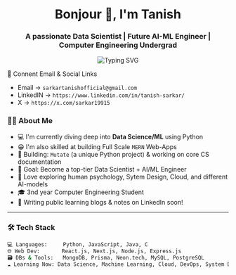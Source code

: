 <h1 align="center">Bonjour 👋, I'm Tanish</h1>
<h3 align="center"> A passionate Data Scientist | Future AI-ML Engineer | Computer Engineering Undergrad</h3>

<p align="center">
  <img src="https://readme-typing-svg.herokuapp.com?font=Fira+Code&size=24&pause=1000&center=true&vCenter=true&width=435&lines=Building+future-ready+projects...;Learning+Data+Science...;Lover+of+Tech+%26+Psychology;Always+Learning+%E2%9C%85" alt="Typing SVG" />
</p>

🛜 Connent Email & Social Links
- Email → `sarkartanishofficial@gmail.com`
- LinkedIN → `https://www.linkedin.com/in/tanish-sarkar/`
- X → `https://x.com/sarkar19915`

### 🧑‍💻 About Me

- 💻 I'm currently diving deep into **Data Science/ML** using Python
- 😁 I'm also skilled at building Full Scale `MERN` Web-Apps
- 🔧 Building: `Mutate` (a unique Python project) & working on core CS documentation  
- 🎯 Goal: Become a top-tier Data Scientist + AI/ML Engineer  
- 🧠 Love exploring human psychology, Sytem Design, Cloud, and different AI-models  
- 🎓 3nd year Computer Engineering Student  
- 🧾 Writing public learning blogs & notes on LinkedIn soon!

---

### 🛠️ Tech Stack

```bash
💻 Languages:     Python, JavaScript, Java, C
🌐 Web Dev:       React.js, Next.js, Node.js, Express.js
🗃️ DBs & Tools:   MongoDB, Prisma, Neon.tech, MySQL, PostgreSQL
☁️ Learning Now: Data Science, Machine Learning, Cloud, DevOps, System Design
